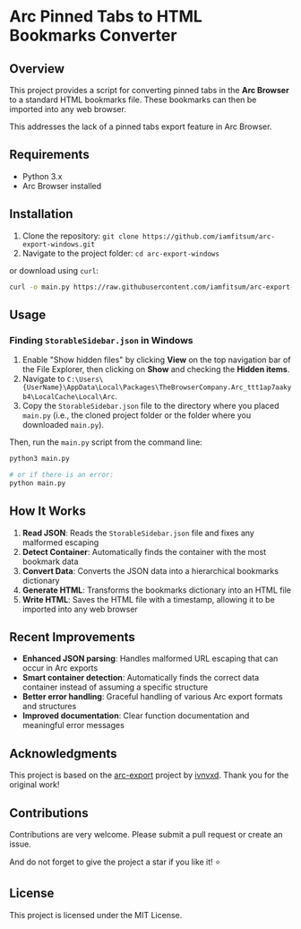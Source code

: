 # Arc Pinned Tabs to HTML Bookmarks Converter

## Overview

This project provides a script for converting pinned tabs in the **Arc Browser** to a standard HTML bookmarks file. These bookmarks can then be imported into any web browser.

This addresses the lack of a pinned tabs export feature in Arc Browser.

## Requirements

- Python 3.x
- Arc Browser installed

## Installation

1. Clone the repository: `git clone https://github.com/iamfitsum/arc-export-windows.git`
2. Navigate to the project folder: `cd arc-export-windows`

or download using `curl`:

```sh
curl -o main.py https://raw.githubusercontent.com/iamfitsum/arc-export-windows/main/main.py
```

## Usage

### Finding `StorableSidebar.json` in Windows

1. Enable "Show hidden files" by clicking **View** on the top navigation bar of the File Explorer, then clicking on **Show** and checking the **Hidden items**.
2. Navigate to `C:\Users\{UserName}\AppData\Local\Packages\TheBrowserCompany.Arc_ttt1ap7aakyb4\LocalCache\Local\Arc`.
3. Copy the `StorableSidebar.json` file to the directory where you placed `main.py` (i.e., the cloned project folder or the folder where you downloaded `main.py`).

Then, run the `main.py` script from the command line:

```sh
python3 main.py

# or if there is an error:
python main.py
```

## How It Works

1. **Read JSON**: Reads the `StorableSidebar.json` file and fixes any malformed escaping
2. **Detect Container**: Automatically finds the container with the most bookmark data
3. **Convert Data**: Converts the JSON data into a hierarchical bookmarks dictionary
4. **Generate HTML**: Transforms the bookmarks dictionary into an HTML file
5. **Write HTML**: Saves the HTML file with a timestamp, allowing it to be imported into any web browser

## Recent Improvements

- **Enhanced JSON parsing**: Handles malformed URL escaping that can occur in Arc exports
- **Smart container detection**: Automatically finds the correct data container instead of assuming a specific structure
- **Better error handling**: Graceful handling of various Arc export formats and structures
- **Improved documentation**: Clear function documentation and meaningful error messages

## Acknowledgments

This project is based on the [arc-export](https://github.com/ivnvxd/arc-export) project by [ivnvxd](https://github.com/ivnvxd). Thank you for the original work!

## Contributions

Contributions are very welcome. Please submit a pull request or create an issue.

And do not forget to give the project a star if you like it! :star:

## License

This project is licensed under the MIT License.
